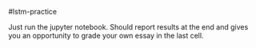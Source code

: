 #lstm-practice


Just run the jupyter notebook. Should report results at the end and gives you an opportunity to grade your own essay in the last cell. 
